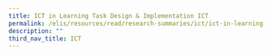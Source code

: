 ```yaml
---
title: ICT in Learning Task Design & Implementation ICT
permalink: /elis/resources/read/research-summaries/ict/ict-in-learning-task-design-and-implementation/
description: ""
third_nav_title: ICT
---
```

